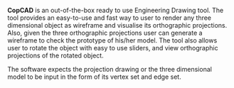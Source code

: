 <b>CopCAD</b> is an out-of-the-box ready to use Engineering Drawing tool. The tool provides an easy-to-use and fast way to user to render any three dimensional object as wireframe and visualise its orthographic projections.
Also, given the three orthographic projections user can generate a wireframe to check the prototype of his/her model.
The tool also allows user to rotate the object with easy to use sliders, and view orthographic projections of the rotated object.<br>

The software expects the projection drawing or the three dimensional model to be input in the form of its vertex set and edge set.<br>
